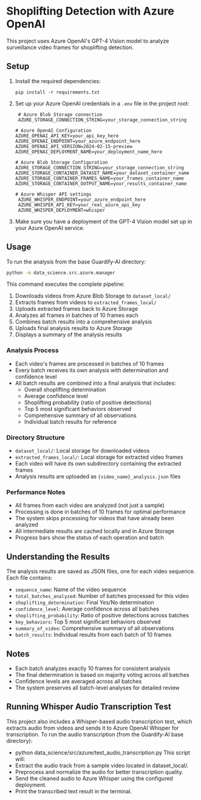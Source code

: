# Shoplifting Detection with Azure OpenAI

This project uses Azure OpenAI's GPT-4 Vision model to analyze surveillance video frames for shoplifting detection.

## Setup

1. Install the required dependencies:
   ```
   pip install -r requirements.txt
   ```

2. Set up your Azure OpenAI credentials in a `.env` file in the project root:
   ```
    # Azure Blob Storage connection
    AZURE_STORAGE_CONNECTION_STRING=your_storage_connection_string
   
   # Azure OpenAI Configuration
   AZURE_OPENAI_API_KEY=your_api_key_here
   AZURE_OPENAI_ENDPOINT=your_azure_endpoint_here
   AZURE_OPENAI_API_VERSION=2024-02-15-preview
   AZURE_OPENAI_DEPLOYMENT_NAME=your_deployment_name_here

   # Azure Blob Storage Configuration
   AZURE_STORAGE_CONNECTION_STRING=your_storage_connection_string
   AZURE_STORAGE_CONTAINER_DATASET_NAME=your_dataset_container_name
   AZURE_STORAGE_CONTAINER_FRAMES_NAME=your_frames_container_name
   AZURE_STORAGE_CONTAINER_OUTPUT_NAME=your_results_container_name
   
   # Azure Whisper API settings
    AZURE_WHISPER_ENDPOINT=your_azure_endpoint_here
    AZURE_WHISPER_API_KEY=your_real_azure_api_key
    AZURE_WHISPER_DEPLOYMENT=whisper

   ```
3. Make sure you have a deployment of the GPT-4 Vision model set up in your Azure OpenAI service.

## Usage

To run the analysis from the base Guardify-AI directory:

```bash
python -m data_science.src.azure.manager
```

This command executes the complete pipeline:
1. Downloads videos from Azure Blob Storage to `dataset_local/`
2. Extracts frames from videos to `extracted_frames_local/`
3. Uploads extracted frames back to Azure Storage
4. Analyzes all frames in batches of 10 frames each
5. Combines batch results into a comprehensive analysis
6. Uploads final analysis results to Azure Storage
7. Displays a summary of the analysis results

### Analysis Process
- Each video's frames are processed in batches of 10 frames
- Every batch receives its own analysis with determination and confidence level
- All batch results are combined into a final analysis that includes:
  - Overall shoplifting determination
  - Average confidence level
  - Shoplifting probability (ratio of positive detections)
  - Top 5 most significant behaviors observed
  - Comprehensive summary of all observations
  - Individual batch results for reference

### Directory Structure
- `dataset_local/`: Local storage for downloaded videos
- `extracted_frames_local/`: Local storage for extracted video frames
- Each video will have its own subdirectory containing the extracted frames
- Analysis results are uploaded as `{video_name}_analysis.json` files

### Performance Notes
- All frames from each video are analyzed (not just a sample)
- Processing is done in batches of 10 frames for optimal performance
- The system skips processing for videos that have already been analyzed
- All intermediate results are cached locally and in Azure Storage
- Progress bars show the status of each operation and batch

## Understanding the Results

The analysis results are saved as JSON files, one for each video sequence. Each file contains:

- `sequence_name`: Name of the video sequence
- `total_batches_analyzed`: Number of batches processed for this video
- `shoplifting_determination`: Final Yes/No determination
- `confidence_level`: Average confidence across all batches
- `shoplifting_probability`: Ratio of positive detections across batches
- `key_behaviors`: Top 5 most significant behaviors observed
- `summary_of_video`: Comprehensive summary of all observations
- `batch_results`: Individual results from each batch of 10 frames

## Notes

- Each batch analyzes exactly 10 frames for consistent analysis
- The final determination is based on majority voting across all batches
- Confidence levels are averaged across all batches
- The system preserves all batch-level analyses for detailed review

## Running Whisper Audio Transcription Test
This project also includes a Whisper-based audio transcription test, which extracts audio from videos and sends it to Azure OpenAI Whisper for transcription.
To run the audio transcription (from the Guardify-AI base directory):
- python data_science/src/azure/test_audio_transcription.py
This script will:
- Extract the audio track from a sample video located in dataset_local/. 
- Preprocess and normalize the audio for better transcription quality. 
- Send the cleaned audio to Azure Whisper using the configured deployment. 
- Print the transcribed text result in the terminal.
